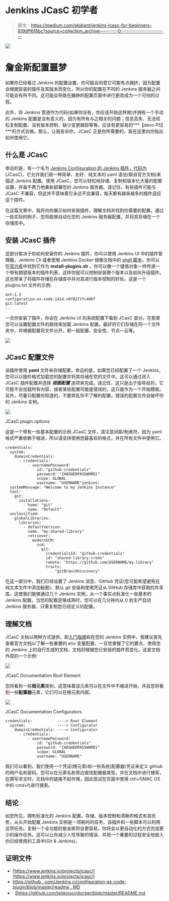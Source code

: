 # Jenkins JCasC 初学者

> 原文：<https://medium.com/globant/jenkins-jcasc-for-beginners-819dff6f8bc?source=collection_archive---------0----------------------->

![](img/b98796fdc95bf91af01e0e81c271d600.png)

# 詹金斯配置噩梦

如果你已经看过 Jenkins 的配置设置，你可能会同意它可能有点拥挤，因为配置会根据安装的插件及其版本而变化，所以你的配置在不同的 Jenkins 服务器之间可能会有所不同。这可能会导致在臃肿的配置页面中进行更改成为一个可怕的过程。

此外，将 Jenkins 管道作为代码(如果你没有，你应该开始这样做)并拥有一个手动的 Jenkins 配置是没有意义的，因为有所有与之相关的问题；信息丢失、无法轻松复制配置、没有版本控制、缺少变更跟踪等等。应该有更容易的***【devo PS】***的方式去做。那么，让我告诉你，JCasC 正是你所需要的，我在这里向你指出如何使用它。

## 什么是 JCasC

幸运的是，有一个名为 [Jenkins Configuration 的 Jenkins 插件，代码为](https://www.jenkins.io/projects/jcasc/) (JCasC)，它允许我们用一种简单、友好、纯文本的 yaml 语法(取自官方文档)来描述 Jenkins 配置。使用 JCasC，您可以轻松地存储、复制和版本化大量的配置设置，并毫不费力地重新部署您的 Jenkins 服务器。请记住，有些插件可能与 JCasC 不兼容，但这并不意味着它永远不会兼容，每天都有越来越多的插件适应这个插件。

在这篇文章中，我将向你展示如何安装插件，理解文档并找到你需要的配置。通过一些实际的例子，您将能够自动化您的 Jenkins 服务器配置，并将其存储在一个存储库中。

## 安装 JCasC 插件

这部分取决于你如何安装你的 Jenkins 插件，你可以使用 Jenkins UI 中的插件管理器，Jenkins Cli 或者使用 Jenkins Docker 镜像文档中的 [shell 脚本](https://github.com/jenkinsci/docker/blob/master/install-plugins.sh)，你可以在[官方库](https://github.com/jenkinsci/docker/blob/master/README.md)中找到它作为 **install-plugins.sh** 。你可以像一个键值对象一样传递一个带有期望版本的插件列表，这样你就可以控制安装哪个版本以及如何升级插件。这也带来了将插件存储在存储库中并对其进行版本控制的好处。这是一个 plugins.txt 文件的示例:

```
ant:1.3
configuration-as-code:1414.v878271fc496f
git:latest
..
```

一旦你安装了插件，你会在 Jenkins UI 的系统配置下看到 JCasC 部分。在那里您可以设置配置文件的路径来加载 Jenkins 配置。最好将它们存储在同一个文件夹中，并根据配置将文件分开。即一般配置、安全性、节点—云等。

![](img/896d42c62cb69e9faa982d716e909228.png)

## JCasC 配置文件

该插件使用 **yaml** 文件来存储配置，幸运的是，如果您已经配置了一个 Jenkins，您可以以插件格式加载您的配置并将其存储在您的文件中。这可以通过进入 JCasC 插件配置并选择 ***视图配置*** 选项来完成。请记住，这只是出于指导目的，它可能不会加载所有内容，或者某些配置可能是错误的，这只是作为一个开始模板。另外，尽量只配置你知道的，不要弄乱你不了解的配置，错误的配置文件会破坏你的 Jenkins 实例。

![](img/8777ed1b635ae9dd877e3ea946bcf5bb.png)

JCasC plugin options

这是一个带有一些基本配置的示例 JCasC 文件，请注意间距/制表符，因为 yaml 格式严重依赖于缩进，所以请坚持使用您最喜欢的格式，并在所有文件中使用它。

```
credentials:
  system:
    domainCredentials:
      - credentials:
          - usernamePassword:
              id: "github-credentials"
              password: "{HASHEDPASSWORD}"
              scope: GLOBAL
              username: "USERNAME"jenkins:
  systemMessage: "Welcome to my Jenkins Instance"
  tool:
    git:
      installations:
        - home: "git"
          name: "Default"
  unclassified:
    globalLibraries:
      libraries:
        - defaultVersion:
          name: "my-shared-library"
          retriever:
            modernSCM:
              scm:
                git:
                  credentialsId: "github-credentials"
                  id: "shared-library-creds"
                  remote: "https://github.com/USERNAME/my-library"
                  traits:
                    - "gitBranchDiscovery"
```

在这一部分中，我们已经设置了 Jenkins 消息、GitHub 凭证(您可能希望避免在纯文本文件中添加秘密)、默认 git 安装和使用凭证从 GitHub 存储库中获取的共享库。这使我们能够通过几个 Jenkins 实例，从一个事实点标准化一些基本的 Jenkins 配置。当您的配置足够成熟时，您可以在几分钟内从 0 到生产启动 Jenkins 服务器，只需复制您已经定义的配置。

## 理解文档

JCasC 文档以两种方式提供，即[入门指南](https://github.com/jenkinsci/configuration-as-code-plugin/blob/master/README.md)和在您的 Jenkins 实例中，我建议首先查看官方文档以了解一些重要的 env 变量配置，一旦您掌握了它的要点，使用您的 Jenkins 上的自行生成的文档，文档将根据您已安装的插件而变化。这是文档外观的一个示例:

![](img/469a3a3951ebaab9dd0938ec4f70288b.png)

JCasC Documentation Root Element

您将看到一些**根元素**类别，这意味着该元素可以在文件中不缩进开始，并且您将看到一些**配置器**元素，它们可以在根元素内部。

![](img/d46ba9968b4a86e0491275e32bcf39d5.png)

JCasC Documentation Configurators

```
credentials:           ----> Root Element
  system:              ----> Configurator
    domainCredentials: ----> Configurator
      - credentials:
          - usernamePassword:
              id: "github-credentials"
              password: "{HASHEDPASSWORD}"
              scope: GLOBAL
              username: "USERNAME"
```

我们可以看到，我们使用一个凭证(根元素)和一些系统(配置器)凭证来定义 github 的用户名和密码。您可以在元素名称旁边查找配置器类型，并在文档中进行搜索，在撰写本文时，文档中的链接不起作用，因此尝试在页面中使用 ctrl+f(MAC OS 中的 cmd+f)进行搜索。

## 结论

如您所见，拥有标准化的 Jenkins 配置、存储、版本控制和清晰的格式有其优势，从头开始配置 Jenkins 实例是一项耗时的任务，该插件和一些脚本可以利用这项任务。复制一个全功能的詹金斯将会更容易，你将会以更自动化的方式完成更少的操作任务。这可以让你减少人性导致的错误，并把一个重要的过程安全地放入你已经使用的工具中(Git & Jenkins)。

## 证明文件

*   [https://www.jenkins.io/projects/jcasc/](https://www.jenkins.io/projects/jcasc/)
*   [https://github . com/Jenkins ci/configuration-as-code-plugin/blob/master/readme . MD](https://github.com/jenkinsci/configuration-as-code-plugin/blob/master/README.md)
*   【https://github.com/jenkinsci/docker/blob/master/README.md 